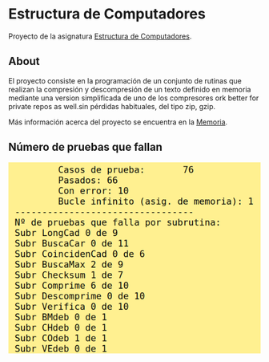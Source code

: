 # Estructura de Computadores

Proyecto de la asignatura [Estructura de Computadores](https://www.datsi.fi.upm.es/docencia/Arquitectura_09/).

## About

El proyecto consiste en la programación de un conjunto de rutinas que realizan la compresión y descompresión de un texto definido en memoria mediante una version simplificada de uno de los compresores ork better for private repos as well.sin pérdidas habituales, del tipo zip, gzip.

Más información acerca del proyecto se encuentra en la [Memoria](memoria.pdf).

## Número de pruebas que fallan

![Screenshot](/pruebas_falladas.png)
